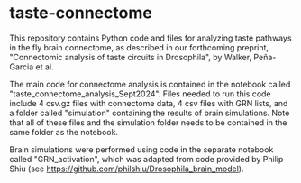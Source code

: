 # taste-connectome

This repository contains Python code and files for analyzing taste pathways in the fly brain connectome, as described in our forthcoming preprint, "Connectomic analysis of taste circuits in Drosophila", by Walker, Peña-Garcia et al.

The main code for connectome analysis is contained in the notebook called "taste_connectome_analysis_Sept2024". 
Files needed to run this code include 4 csv.gz files with connectome data, 4 csv files with GRN lists, and a folder called "simulation" containing the results of brain simulations.
Note that all of these files and the simulation folder needs to be contained in the same folder as the notebook. 

Brain simulations were performed using code in the separate notebook called "GRN_activation", which was adapted from code provided by Philip Shiu (see https://github.com/philshiu/Drosophila_brain_model).
